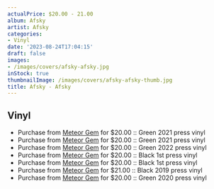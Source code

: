 ```yaml
---
actualPrice: $20.00 - 21.00
album: Afsky
artist: Afsky
categories:
- Vinyl
date: '2023-08-24T17:04:15'
draft: false
images:
- /images/covers/afsky-afsky.jpg
inStock: true
thumbnailImage: /images/covers/afsky-afsky-thumb.jpg
title: Afsky - Afsky
---
```


## Vinyl
* Purchase from [Meteor Gem](https://meteor-gem.com/products/afsky-afsky-lp) for $20.00 :: Green 2021 press vinyl
* Purchase from [Meteor Gem](https://meteor-gem.com/products/afsky-afsky-12) for $20.00 :: Green 2021 press vinyl
* Purchase from [Meteor Gem](https://meteor-gem.com/products/afsky-afsky-12) for $20.00 :: Green 2022 press vinyl
* Purchase from [Meteor Gem](https://meteor-gem.com/products/afsky-afsky-12) for $20.00 :: Black 1st press vinyl
* Purchase from [Meteor Gem](https://meteor-gem.com/products/afsky-afsky-13) for $20.00 :: Black 1st press vinyl
* Purchase from [Meteor Gem](https://meteor-gem.com/products/afsky-afsky-13) for $21.00 :: Black 2019 press vinyl
* Purchase from [Meteor Gem](https://meteor-gem.com/products/used-afsky-afsky-12) for $20.00 :: Green 2020 press vinyl
